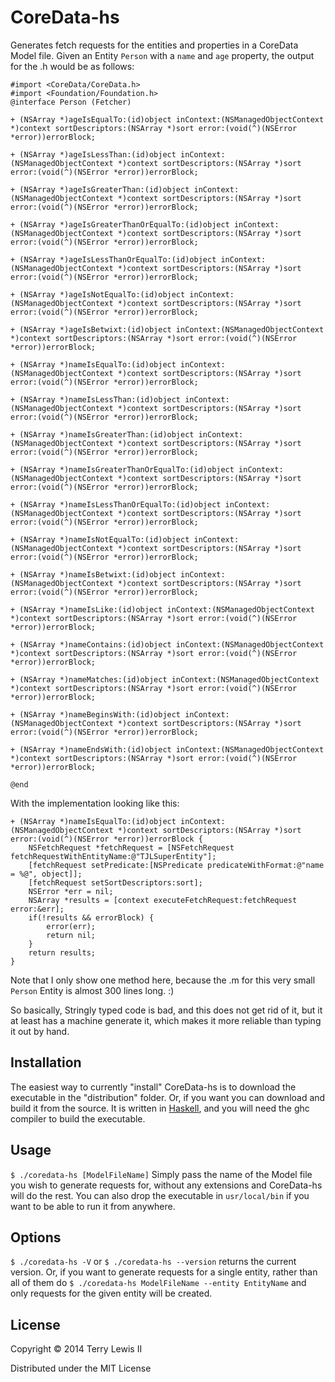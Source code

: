 # CoreData-hs

Generates fetch requests for the entities and properties in a CoreData Model
file. Given an Entity `Person` with a `name` and `age` property, the output for the .h would be as follows:

```
#import <CoreData/CoreData.h>
#import <Foundation/Foundation.h>
@interface Person (Fetcher)

+ (NSArray *)ageIsEqualTo:(id)object inContext:(NSManagedObjectContext *)context sortDescriptors:(NSArray *)sort error:(void(^)(NSError *error))errorBlock;

+ (NSArray *)ageIsLessThan:(id)object inContext:(NSManagedObjectContext *)context sortDescriptors:(NSArray *)sort error:(void(^)(NSError *error))errorBlock;

+ (NSArray *)ageIsGreaterThan:(id)object inContext:(NSManagedObjectContext *)context sortDescriptors:(NSArray *)sort error:(void(^)(NSError *error))errorBlock;

+ (NSArray *)ageIsGreaterThanOrEqualTo:(id)object inContext:(NSManagedObjectContext *)context sortDescriptors:(NSArray *)sort error:(void(^)(NSError *error))errorBlock;

+ (NSArray *)ageIsLessThanOrEqualTo:(id)object inContext:(NSManagedObjectContext *)context sortDescriptors:(NSArray *)sort error:(void(^)(NSError *error))errorBlock;

+ (NSArray *)ageIsNotEqualTo:(id)object inContext:(NSManagedObjectContext *)context sortDescriptors:(NSArray *)sort error:(void(^)(NSError *error))errorBlock;

+ (NSArray *)ageIsBetwixt:(id)object inContext:(NSManagedObjectContext *)context sortDescriptors:(NSArray *)sort error:(void(^)(NSError *error))errorBlock;

+ (NSArray *)nameIsEqualTo:(id)object inContext:(NSManagedObjectContext *)context sortDescriptors:(NSArray *)sort error:(void(^)(NSError *error))errorBlock;

+ (NSArray *)nameIsLessThan:(id)object inContext:(NSManagedObjectContext *)context sortDescriptors:(NSArray *)sort error:(void(^)(NSError *error))errorBlock;

+ (NSArray *)nameIsGreaterThan:(id)object inContext:(NSManagedObjectContext *)context sortDescriptors:(NSArray *)sort error:(void(^)(NSError *error))errorBlock;

+ (NSArray *)nameIsGreaterThanOrEqualTo:(id)object inContext:(NSManagedObjectContext *)context sortDescriptors:(NSArray *)sort error:(void(^)(NSError *error))errorBlock;

+ (NSArray *)nameIsLessThanOrEqualTo:(id)object inContext:(NSManagedObjectContext *)context sortDescriptors:(NSArray *)sort error:(void(^)(NSError *error))errorBlock;

+ (NSArray *)nameIsNotEqualTo:(id)object inContext:(NSManagedObjectContext *)context sortDescriptors:(NSArray *)sort error:(void(^)(NSError *error))errorBlock;

+ (NSArray *)nameIsBetwixt:(id)object inContext:(NSManagedObjectContext *)context sortDescriptors:(NSArray *)sort error:(void(^)(NSError *error))errorBlock;

+ (NSArray *)nameIsLike:(id)object inContext:(NSManagedObjectContext *)context sortDescriptors:(NSArray *)sort error:(void(^)(NSError *error))errorBlock;

+ (NSArray *)nameContains:(id)object inContext:(NSManagedObjectContext *)context sortDescriptors:(NSArray *)sort error:(void(^)(NSError *error))errorBlock;

+ (NSArray *)nameMatches:(id)object inContext:(NSManagedObjectContext *)context sortDescriptors:(NSArray *)sort error:(void(^)(NSError *error))errorBlock;

+ (NSArray *)nameBeginsWith:(id)object inContext:(NSManagedObjectContext *)context sortDescriptors:(NSArray *)sort error:(void(^)(NSError *error))errorBlock;

+ (NSArray *)nameEndsWith:(id)object inContext:(NSManagedObjectContext *)context sortDescriptors:(NSArray *)sort error:(void(^)(NSError *error))errorBlock;

@end

```
With the implementation looking like this:
```
+ (NSArray *)nameIsEqualTo:(id)object inContext:(NSManagedObjectContext *)context sortDescriptors:(NSArray *)sort error:(void(^)(NSError *error))errorBlock {
	NSFetchRequest *fetchRequest = [NSFetchRequest fetchRequestWithEntityName:@"TJLSuperEntity"];
	[fetchRequest setPredicate:[NSPredicate predicateWithFormat:@"name = %@", object]];
	[fetchRequest setSortDescriptors:sort];
	NSError *err = nil;
	NSArray *results = [context executeFetchRequest:fetchRequest error:&err];
	if(!results && errorBlock) {
		error(err);
		return nil;
	}
	return results;
}
```

Note that I only show one method here, because the .m for this very small `Person` Entity is almost 300 lines long. :)

So basically, Stringly typed code is bad, and this does not get rid of it, but it at
least has a machine generate it, which makes it more reliable than typing it
out by hand.

## Installation

The easiest way to currently "install" CoreData-hs is to download the executable in the "distribution" folder. Or, if you want you can download and build it from the source. It is written in [Haskell](http://haskell.org), and you will need the ghc compiler to build the executable.

## Usage

`$ ./coredata-hs [ModelFileName]`
Simply pass the name of the Model file you wish to generate requests for, without any extensions and CoreData-hs will do the rest.
You can also drop the executable in `usr/local/bin` if you want to be able to run it from anywhere.

## Options

`$ ./coredata-hs -V` or `$ ./coredata-hs --version` returns the current version. Or, if you want to generate requests for a single entity, rather than all of them do `$ ./coredata-hs ModelFileName --entity EntityName` and only requests for the given entity will be created.

## License

Copyright © 2014 Terry Lewis II

Distributed under the MIT License
